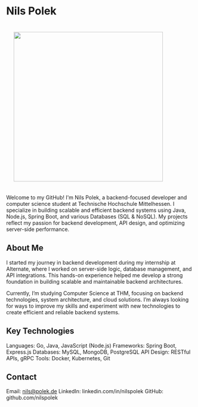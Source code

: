# Nils Polek
<p float="left">
  <img src="https://github-readme-stats.vercel.app/api/top-langs/?username=nilspolek&show_icons=true&theme=github_dark" width="400" style="padding: 20px;">
</p>
Welcome to my GitHub! I'm Nils Polek, a backend-focused developer and computer science student at Technische Hochschule Mittelhessen. I specialize in building scalable and efficient backend systems using Java, Node.js, Spring Boot, and various Databases (SQL & NoSQL). My projects reflect my passion for backend development, API design, and optimizing server-side performance.

## About Me
I started my journey in backend development during my internship at Alternate, where I worked on server-side logic, database management, and API integrations. This hands-on experience helped me develop a strong foundation in building scalable and maintainable backend architectures.

Currently, I’m studying Computer Science at THM, focusing on backend technologies, system architecture, and cloud solutions. I’m always looking for ways to improve my skills and experiment with new technologies to create efficient and reliable backend systems.

## Key Technologies
Languages: Go, Java, JavaScript (Node.js)
Frameworks: Spring Boot, Express.js
Databases: MySQL, MongoDB, PostgreSQL
API Design: RESTful APIs, gRPC
Tools: Docker, Kubernetes, Git

## Contact
Email: nils@polek.de
LinkedIn: linkedin.com/in/nilspolek
GitHub: github.com/nilspolek

